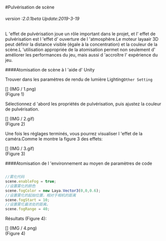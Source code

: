 #Pulvérisation de scène

###### *version :2.0.1beta   Update:2019-3-19*

L 'effet de pulvérisation joue un rôle important dans le projet, et l' effet de pulvérisation est l 'effet d' ouverture de l 'atmosphère.Le moteur layaair 3D peut définir la distance visible (égale à la concentration) et la couleur de la scène.L 'utilisation appropriée de la atomisation permet non seulement d' améliorer les performances du jeu, mais aussi d 'accroître l' expérience du jeu.

####Atomisation de scène à l 'aide d' Unity

Trouver dans les paramètres de rendu de lumière Lighting`Other Setting` 

[] (IMG / 1.png) <br > (Figure 1)

Sélectionnez d 'abord les propriétés de pulvérisation, puis ajustez la couleur de pulvérisation.

[] (IMG / 2.gif) <br > (Figure 2)

Une fois les réglages terminés, vous pourrez visualiser l 'effet de la caméra.Comme le montre la figure 3 des effets:

[] (IMG / 3.gif) <br > (Figure 3)

####Atomisation de l 'environnement au moyen de paramètres de code


```typescript

//雾化代码
scene.enableFog = true;
//设置雾化的颜色
scene.fogColor = new Laya.Vector3(0,0,0.6);
//设置雾化的起始位置，相对于相机的距离
scene.fogStart = 10;
//设置雾化最浓处的距离。
scene.fogRange = 40;
```


Résultats (Figure 4):

[] (IMG / 4.png) <br > (Figure 4)

